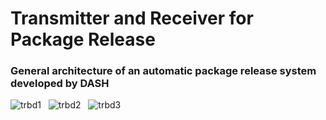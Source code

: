 # Transmitter and Receiver for Package Release 
### **General architecture of an automatic package release system developed by DASH** 

![trbd1](https://user-images.githubusercontent.com/52178670/60057290-89762d00-96d3-11e9-9188-d2c690a38c45.PNG)
&nbsp;
![trbd2](https://user-images.githubusercontent.com/52178670/60057314-9d219380-96d3-11e9-9d2b-0e5cb17b6674.PNG) 
&nbsp;
![trbd3](https://user-images.githubusercontent.com/52178670/60057324-a874bf00-96d3-11e9-977e-36634dd6fbb0.PNG)
&nbsp;


